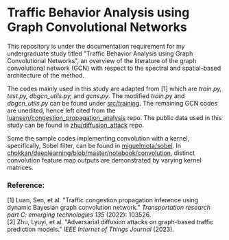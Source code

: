 # Traffic Behavior Analysis using Graph Convolutional Networks

This repository is under the documentation requirement for my undergraduate study titled "Traffic Behavior Analysis using Graph Convolutional Networks", an overview of the
literature of the graph convolutional network (GCN) with respect to the spectral and spatial-based architecture of the method. 

The codes mainly used in this study are adapted from [1] which are _train.py, test.py, dbgcn_utils.py,_ and _gcns.py_. The modified _train.py_ and _dbgcn_utils.py_ can be found under [src/training](https://github.com/hundround/gcn-traffic-behavior-analysis/tree/main/src/training). The remaining GCN codes are unedited, hence
left cited from the [luansen/congestion_propagation_analysis](https://github.com/luansenda/congestion_propagation_inference) repo. The public data used in this study can be found in [zhu/diffusion_attack](https://github.com/LYZ98/diffusion_attack) repo.  

Some the sample codes implementing convolution with a kernel, specifically, Sobel filter, can be found in [miguelmota/sobel](https://github.com/miguelmota/sobel). In [chokkan/deeplearning/blob/master/notebook/convolution](https://github.com/chokkan/deeplearning/blob/master/notebook/convolution.ipynb), distinct convolution feature map outputs are demonstrated by varying kernel matrices.

### Reference:

[1] Luan, Sen, et al. "Traffic congestion propagation inference using dynamic Bayesian graph convolution network." _Transportation research part C: emerging technologies 135_ (2022): 103526.  
[2] Zhu, Lyuyi, et al. "Adversarial diffusion attacks on graph-based traffic prediction models." _IEEE Internet of Things Journal_ (2023).
